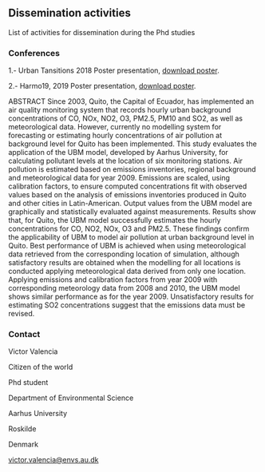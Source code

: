 ## Dissemination activities

List of activities for dissemination during the Phd studies

### Conferences

1.- Urban Tansitions 2018
    Poster presentation, [download poster](https://github.com/vhva1976/conferences/blob/master/poster_VictorValencia_web.pdf).

2.- Harmo19, 2019
    Poster presentation, [download poster](https://github.com/vhva1976/conferences/blob/master/poster_VictorValencia_web.pdf).

ABSTRACT
Since 2003, Quito, the Capital of Ecuador, has implemented an air quality monitoring system that records hourly urban background concentrations of CO, NOx, NO2, O3, PM2.5, PM10 and SO2, as well as meteorological data. However, currently no modelling system for forecasting or estimating hourly concentrations of air pollution at background level for Quito has been implemented. This study evaluates the application of the UBM model, developed by Aarhus University, for calculating pollutant levels at the location of six monitoring stations. Air pollution is estimated based on emissions inventories, regional background and meteorological data for year 2009. Emissions are scaled, using calibration factors, to ensure computed concentrations fit with observed values based on the analysis of emissions inventories produced in Quito and other cities in Latin-American. Output values from the UBM model are graphically and statistically evaluated against measurements. Results show that, for Quito, the UBM model successfully estimates the hourly concentrations for CO, NO2, NOx, O3 and PM2.5. These findings confirm the applicability of UBM to model air pollution at urban background level in Quito. Best performance of UBM is achieved when using meteorological data retrieved from the corresponding location of simulation, although satisfactory results are obtained when the modelling for all locations is conducted applying meteorological data derived from only one location. Applying emissions and calibration factors from year 2009 with corresponding meteorology data from 2008 and 2010, the UBM model shows similar performance as for the year 2009. Unsatisfactory results for estimating SO2 concentrations suggest that the emissions data must be revised.

    
### Contact

Victor Valencia

Citizen of the world

Phd student

Department of Environmental Science

Aarhus University

Roskilde

Denmark

victor.valencia@envs.au.dk
